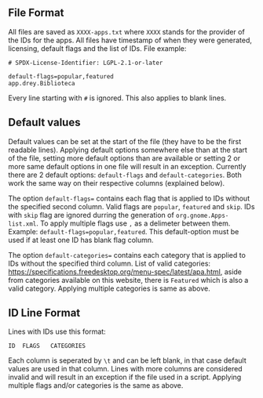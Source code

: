 ## File Format

All files are saved as `XXXX-apps.txt` where `XXXX` stands for the provider of the IDs for the apps.
All files have timestamp of when they were generated, licensing, default flags and the list of IDs.
File example:
```
# SPDX-License-Identifier: LGPL-2.1-or-later

default-flags=popular,featured
app.drey.Biblioteca
```

Every line starting with `#` is ignored. This also applies to blank lines.

## Default values

Default values can be set at the start of the file (they have to be the first readable lines). Applying default options somewhere
else than at the start of the file, setting more default options than are available or setting 2 or more same default options
in one file will result in  an exception.
Currently there are 2 default options: `default-flags` and `default-categories`. Both work the same way on their
respective columns (explained below).

The option `default-flags=` contains each flag that is applied to IDs without the specified second column. Valid flags
are `popular`, `featured` and `skip`. IDs with `skip` flag are ignored durring the generation of `org.gnome.Apps-list.xml`.
To apply multiple flags use `,` as a delimeter between them. Example: `default-flags=popular,featured`. This default-option
must be used if at least one ID has blank flag column.

The option `default-categories=` contains each category that is applied to IDs without the specified third column. List
of valid categories: https://specifications.freedesktop.org/menu-spec/latest/apa.html, aside from categories available on
this website, there is `Featured` which is also a valid category.
Applying multiple categories is same as above.


## ID Line Format

Lines with IDs use this format:
```
ID  FLAGS   CATEGORIES
```
Each column is seperated by `\t` and can be left blank, in that case default values are used in that column. Lines with
more columns are considered invalid and will result in an exception if the file used in a script. Applying multiple flags and/or
categories is the same as above.
